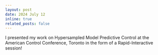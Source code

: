 ```yaml
---
layout: post
date: 2024 July 12
inline: true
related_posts: false
---
```


I presented my work on Hypersampled Model Predictive Control at the American Control Conference, Toronto in the form of a Rapid-Interactive session! 


